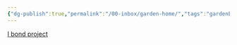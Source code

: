 ```yaml
---
{"dg-publish":true,"permalink":"/00-inbox/garden-home/","tags":"gardenEntry","dgHomeLink":true,"dgPassFrontmatter":false}
---
```




[I bond project](I%20bond%20project.md)